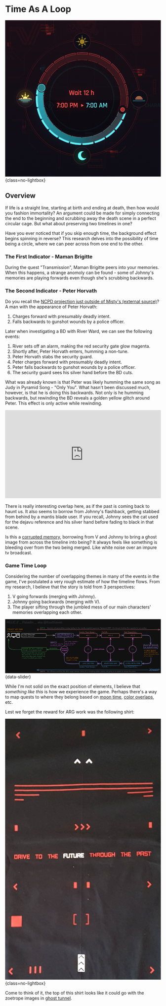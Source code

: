 # Time As A Loop

![Dreamscape](./assets/time-header.png){class=no-lightbox}

## Overview

If life is a straight line, starting at birth and ending at death, then how
would you fashion immortality? An argument could be made for simply connecting
the end to the beginning and scrubbing away the death scene in a perfect
circular cage. But what about preserving two timelines in one?

Have you ever noticed that if you skip enough time, the background effect
begins spinning in reverse? This research delves into the possibility of time
being a circle, where we can peer across from one end to the other.

### The First Indicator - Maman Brigitte

During the quest "Transmission", Maman Brigitte peers into your memories. When
this happens, a strange anomoly can be found - some of Johnny's memories are playing
forwards even though she's scrubbing backwards.

### The Second Indicator - Peter Horvath

Do you recall the [NCPD projection just outside of Misty's (external source)](https://www.reddit.com/r/LowSodiumCyberpunk/comments/14kkynb/outside_mistys_shop_never_seen_this_before/)? A man with the appearance of Peter Horvath:

1. Charges forward with presumably deadly intent.
2. Falls backwards to gunshot wounds by a police officer.

Later when investigating a BD with River Ward, we can see the following events:

1. River sets off an alarm, making the red security gate glow magenta.
2. Shortly after, Peter Horvath enters, humming a non-tune.
3. Peter Horvath stabs the security guard.
4. Peter charges forward with presumably deadly intent.
5. Peter falls backwards to gunshot wounds by a police officer.
6. The security guard sees his silver hand before the BD cuts.

What was already known is that Peter was likely humming the same song as Judy
in Pyramid Song - "Only You". What hasn't been discussed much, however, is that
he is doing this backwards. Not only is he humming backwards, but rewinding the
BD reveals a golden yellow glitch around Peter. This effect is only active
while rewinding.

<div class="video-wrapper">
  <iframe style="width:100%; aspect-ratio:16/9;" src="https://www.youtube.com/embed/uUt5Wf-uUh8?si=P7pgtOAaIZottl9b" frameborder="0" allowfullscreen></iframe>
</div>

There is really interesting overlap here, as if the past is coming back to
haunt us. It also seems to borrow from Johnny's flashback, getting stabbed from
behind by a mantis blade user. If you recall, Johnny sees the cat used for the
dejavu reference and his silver hand before fading to black in that scene.

Is this a [corrupted memory](theory-broken-time.md), borrowing from V and
Johnny to bring a ghost image from across the timeline into being? It always
feels like something is bleeding over from the two being merged. Like white
noise over an impure tv broadcast.

### Game Time Loop

Considering the number of overlapping themes in many of the events in the game,
I've postulated a very rough estimate of how the timeline flows. From my research,
I believe that the story is told from 3 perspectives:

1. V going forwards (merging with Johnny).
2. Johnny going backwards (merging with V).
3. The player sifting through the jumbled mess of our main characters' memories
   overlapping each other.

![I've tried to capture a good deal of heavy hitting thematic overlaps. This is not my final draft.](./assets/time-map.png){data-slider}

While I'm not solid on the exact position of elements, I believe that
_something like this_ is how we experience the game. Perhaps there's a way to
map quests to where they belong based on [moon time](mystery-moon.md), [color
overlaps](theory-color-3.md), etc.

Lest we forget the reward for ARG work was the following shirt:

![Cyberpunk ARG reward shirt](./assets/time-shirt.png){class=no-lightbox}

Come to think of it, the top of this shirt looks like it could go with the
zoetrope images in [ghost tunnel](ghost-tunnel.md).
